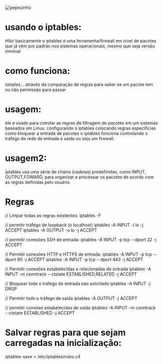 ![pepezinho](https://media.tenor.com/apaLlyjoPuYAAAAi/dinkdonk-emote.gif)
# usando o iptables:

Hllo! basicamente o iptables é uma ferramenta/firewall em nível de pacotes que já vêm por padrão nos sistemas operacionais, mesmo que seja versão minimal

# como funciona:

simples... através da comparação de regras para saber se um pacote tem ou não permissão para passar

# usagem:

ele e usado para cotrolar as regras de filtragem de pacotes em um sistemas baseados em Linux. configurando o iptables colocando regras especificias como bloquear a entrada de pacotes o iptables funciona controlando o tráfego de rede de entrada e saída ou seja um firewall.

# usagem2:

iptables usa uma série de chains (cadeias) predefinidas, como INPUT, OUTPUT,FOWARD, para organizar e processar os pacotes de acordo com as regras definidas pelo usuário.

# Regras

// Limpar todas as regras existentes:
iptables -F

// permitir tráfego de loopback (o localhost)
iptables -A INPUT -i lo -j ACCEPT
iptables -A OUTPUT -o lo -j ACCEPT

// permitir conexões SSH de entrada:
iptables -A INPUT -p tcp --dport 22 -j ACCEPT

// Permitir conexões HTTP e HTTPS de entrada:
iptables -A INPUT -p tcp --dport 90 -j ACCEPT
iptables -A INPUT -p tcp --dport 443 -j ACCEPT

// Permitir conexões estabelecidas e relacionadas de entrada
iptables -A INPUT -m conntrack --ctstate ESTABLISHED,RELATED -j ACCEPT

// Bloquear todo o tráfego de entrada não solicitado
iptables -A INPUT -j DROP

// Permitir todo o tráfego de saída
iptables -A OUTPUT -j ACCEPT

// permitir conxões estabelecidas de saída
iptables -A INPUT -m conntrack --ctstate ESTABLISHED -j ACCEPT

# Salvar regras para que sejam carregadas na inicialização:

iptables-save > /etc/iptables/rules.v4
